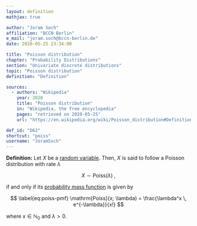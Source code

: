 ```yaml
---
layout: definition
mathjax: true

author: "Joram Soch"
affiliation: "BCCN Berlin"
e_mail: "joram.soch@bccn-berlin.de"
date: 2020-05-25 23:34:00

title: "Poisson distribution"
chapter: "Probability Distributions"
section: "Univariate discrete distributions"
topic: "Poisson distribution"
definition: "Definition"

sources:
  - authors: "Wikipedia"
    year: 2020
    title: "Poisson distribution"
    in: "Wikipedia, the free encyclopedia"
    pages: "retrieved on 2020-05-25"
    url: "https://en.wikipedia.org/wiki/Poisson_distribution#Definitions"

def_id: "D62"
shortcut: "poiss"
username: "JoramSoch"
---
```



**Definition:** Let $X$ be a [random variable](/D/rvar). Then, $X$ is said to follow a Poisson distribution with rate $\lambda$

$$ \label{eq:poiss}
X \sim \mathrm{Poiss}(\lambda) \; ,
$$

if and only if its [probability mass function](/D/pmf) is given by

$$ \label{eq:poiss-pmf}
\mathrm{Poiss}(x; \lambda) = \frac{\lambda^x \, e^{-\lambda}}{x!}
$$

where $x \in \mathbb{N}_0$ and $\lambda > 0$.
